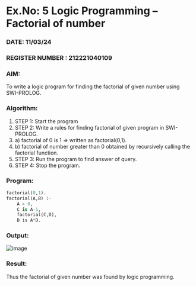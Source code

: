 # Ex.No: 5   Logic Programming – Factorial of number   
### DATE: 11/03/24                                                                           
### REGISTER NUMBER : 212221040109
### AIM: 
To  write  a logic program for finding the factorial of given number using SWI-PROLOG. 
### Algorithm:
1. STEP 1: Start the program
2. STEP 2:  Write a rules for finding factorial of given program in SWI-PROLOG.
3.   a)	factorial of 0 is 1 => written as factorial(0,1).
4.   b)	factorial of number greater than 0 obtained by recursively calling the factorial    function.
5. STEP 3: Run the program  to find answer of  query.
6. STEP 4: Stop the program.

### Program:
```py
factorial(0,1).
factorial(A,B) :-  
	A > 0, 
	C is A-1,
	factorial(C,D),
	B is A*D.

```


### Output:
![image](https://github.com/nagaraj6618/AI_Lab_2023-24/assets/127173574/4b0bf0ee-770f-45d5-8bd2-c3cd835ad899)



### Result:
Thus the factorial of given number was found by logic programming. 

